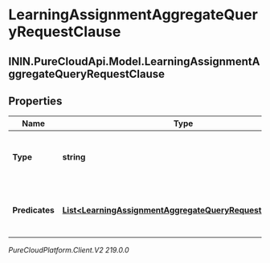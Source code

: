 # LearningAssignmentAggregateQueryRequestClause

## ININ.PureCloudApi.Model.LearningAssignmentAggregateQueryRequestClause

## Properties

|Name | Type | Description | Notes|
|------------ | ------------- | ------------- | -------------|
| **Type** | **string** | The logic used to combine the predicates | |
| **Predicates** | [**List&lt;LearningAssignmentAggregateQueryRequestPredicate&gt;**](LearningAssignmentAggregateQueryRequestPredicate) | The list of predicates used to filter the data | |



_PureCloudPlatform.Client.V2 219.0.0_
